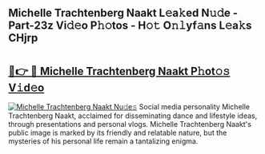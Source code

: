 ## Michelle Trachtenberg Naakt L𝚎a𝚔ed N𝚞𝚍e - Part-23z Vi𝚍𝚎o P𝚑𝚘tos - H𝚘𝚝 O𝚗𝚕yf𝚊ns L𝚎a𝚔s CHjrp

# <h2><a href="http://kf61bi.oniu.top/?m=Michelle+Trachtenberg+Naakt">🔗👉 🔴 Michelle Trachtenberg Naakt P𝚑ot𝚘𝚜 V𝚒d𝚎o</a></h2>

[![Michelle Trachtenberg Naakt Nu𝚍e𝚜](https://i.imgur.com/0qMVB7G.gif)](http://kf61bi.oniu.top/?m=Michelle+Trachtenberg+Naakt)
Social media personality Michelle Trachtenberg Naakt, acclaimed for disseminating dance and lifestyle ideas, through presentations and personal vlogs. Michelle Trachtenberg Naakt's public image is marked by its friendly and relatable nature, but the mysteries of his personal life remain a tantalizing enigma.  
